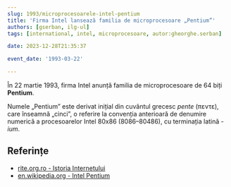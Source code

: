 ```yaml
---
slug: 1993/microprocesoarele-intel-pentium
title: 'Firma Intel lansează familia de microprocesoare „Pentium”'
authors: [gserban, ilg-ul]
tags: [international, intel, microprocesoare, autor:gheorghe.serban]

date: 2023-12-28T21:35:37

event_date: '1993-03-22'

---
```


În 22 martie 1993, firma Intel anunță familia de microprocesoare de 64 biți **Pentium**.

<!-- truncate -->

Numele „Pentium” este derivat inițial din cuvântul grecesc
_pente_ (πεντε), care înseamnă „cinci”, o referire la convenția
anterioară de denumire numerică a procesoarelor Intel 80x86
(8086–80486), cu terminația latină _-ium_.

## Referințe

- [rite.org.ro - Istoria Internetului](https://rite.org.ro/istoria-internetului/)
- [en.wikipedia.org - Intel Pentium](https://en.wikipedia.org/wiki/Pentium)
